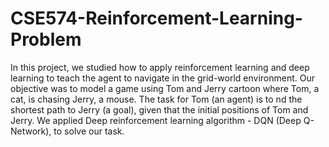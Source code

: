 # CSE574-Reinforcement-Learning-Problem
In this project, we studied how to apply reinforcement learning and deep learning to teach the agent to navigate in the grid-world environment. Our objective was to model a game using Tom and Jerry cartoon where Tom, a cat, is chasing Jerry, a mouse. The task for Tom (an agent) is to nd the shortest path to Jerry (a goal), given that the initial positions of Tom and Jerry. We applied Deep reinforcement learning algorithm - DQN (Deep Q-Network), to solve our task. 
